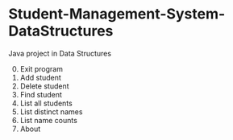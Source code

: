 # Student-Management-System-DataStructures
Java project in Data Structures

0. Exit program
1. Add student
2. Delete student
3. Find student
4. List all students
5. List distinct names
6. List name counts
7. About
